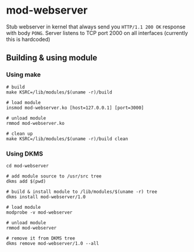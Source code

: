 # mod-webserver

Stub webserver in kernel that always send you `HTTP/1.1 200 OK` response with body `PONG`.
Server listens to TCP port 2000 on all interfaces (currently this is hardcoded)

## Building & using module

### Using make

```
# build
make KSRC=/lib/modules/$(uname -r)/build

# load module
insmod mod-webserver.ko [host=127.0.0.1] [port=3000]

# unload module
rmmod mod-webserver.ko

# clean up
make KSRC=/lib/modules/$(uname -r)/build clean
```

### Using DKMS

```
cd mod-webserver

# add module source to /usr/src tree
dkms add $(pwd)

# build & install module to /lib/modules/$(uname -r) tree
dkms install mod-webserver/1.0

# load module
modprobe -v mod-webserver

# unload module
rmmod mod-webserver

# remove it from DKMS tree
dkms remove mod-webserver/1.0 --all
```
